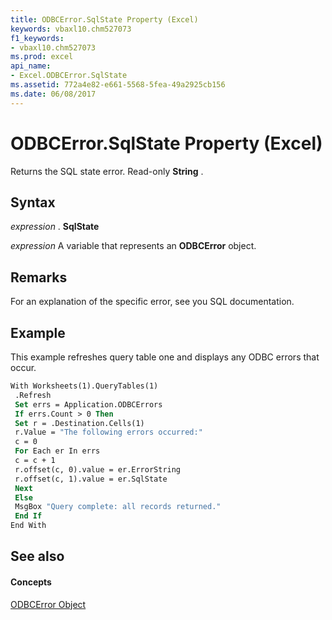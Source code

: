 ```yaml
---
title: ODBCError.SqlState Property (Excel)
keywords: vbaxl10.chm527073
f1_keywords:
- vbaxl10.chm527073
ms.prod: excel
api_name:
- Excel.ODBCError.SqlState
ms.assetid: 772a4e82-e661-5568-5fea-49a2925cb156
ms.date: 06/08/2017
---
```



# ODBCError.SqlState Property (Excel)

Returns the SQL state error. Read-only **String** .


## Syntax

 _expression_ . **SqlState**

 _expression_ A variable that represents an **ODBCError** object.


## Remarks

For an explanation of the specific error, see you SQL documentation.


## Example

This example refreshes query table one and displays any ODBC errors that occur.


```vb
With Worksheets(1).QueryTables(1) 
 .Refresh 
 Set errs = Application.ODBCErrors 
 If errs.Count > 0 Then 
 Set r = .Destination.Cells(1) 
 r.Value = "The following errors occurred:" 
 c = 0 
 For Each er In errs 
 c = c + 1 
 r.offset(c, 0).value = er.ErrorString 
 r.offset(c, 1).value = er.SqlState 
 Next 
 Else 
 MsgBox "Query complete: all records returned." 
 End If 
End With
```


## See also


#### Concepts


[ODBCError Object](odbcerror-object-excel.md)

